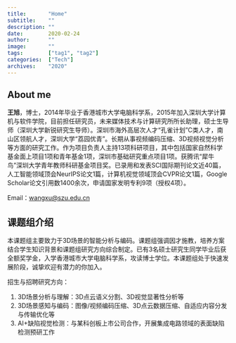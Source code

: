 ```yaml
---
title:       "Home"
subtitle:    ""
description: ""
date:        2020-02-24
author:      ""
image:       ""
tags:        ["tag1", "tag2"]
categories:  ["Tech"]
archives:    "2020"
---
```

## About me
**王旭**，博士，2014年毕业于香港城市大学电脑科学系，2015年加入深圳大学计算机与软件学院，目前担任研究员，未来媒体技术与计算研究所所长助理，硕士生导师（深圳大学新锐研究生导师）。深圳市海外高层次人才“孔雀计划”C类人才，南山区领航人才，深圳大学“荔园优青”。长期从事视频编码压缩、3D视频视觉分析等方面的研究工作。作为项目负责人主持13项科研项目，其中包括国家自然科学基金面上项目1项和青年基金1项，深圳市基础研究重点项目1项。获腾讯“犀牛鸟”深圳大学青年教师科研基金项目奖。已录用和发表SCI国际期刊论文近40篇，人工智能领域顶会NeurIPS论文1篇，计算机视觉领域顶会CVPR论文1篇，Google Scholar论文引用数1400余次，申请国家发明专利9项（授权4项）。




Email：wangxu@szu.edu.cn

<!-- ## Introduction of the reasearch group -->
## 课题组介绍
本课题组主要致力于3D场景的智能分析与编码。课题组强调因才施教，培养方案结合学生知识背景和课题组研究方向综合制定。已有3名硕士研究生同学毕业后获全额奖学金，入学香港城市大学电脑科学系，攻读博士学位。本课题组处于快速发展阶段，诚挚欢迎有潜力的你加入。

招生与招聘研究方向：
1. 3D场景分析与理解：3D点云语义分割、3D视觉显著性分析等
2. 3D场景感知与编码：图像/视频编码压缩、3D点云数据压缩、自适应内容分发与传输优化等
3. AI+缺陷视觉检测：与某科创板上市公司合作，开展集成电路领域的表面缺陷检测预研工作